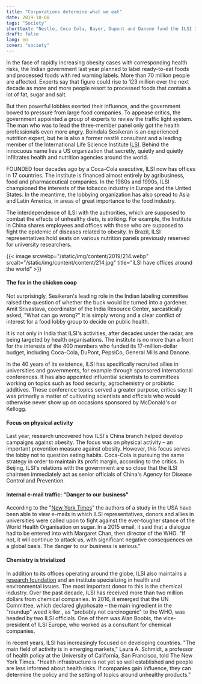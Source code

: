 ```yaml
---
title: "Corporations determine what we eat"
date: 2019-10-08
tags: "Society"
shorttext: "Nestle, Coca Cola, Bayer, Dupont and Danone fund the ILSI Institute with the task of preventing healthy eating."
draft: false
lang: en
cover: "society"
---
```


In the face of rapidly increasing obesity cases with corresponding health risks, the Indian government last year planned to label ready-to-eat foods and processed foods with red warning labels. More than 70 million people are affected. Experts say that figure could rise to 123 million over the next decade as more and more people resort to processed foods that contain a lot of fat, sugar and salt.

But then powerful lobbies exerted their influence, and the government bowed to pressure from large food companies. To appease critics, the government appointed a group of experts to review the traffic light system. The man who was to lead the three-member panel only got the health professionals even more angry. Boindala Sesikeran is an experienced nutrition expert, but he is also a former nestlé consultant and a leading member of the International Life Science Institute [ILSI](https://ilsi.org/ "International Life Science Institute"). Behind the innocuous name lies a US organization that secretly, quietly and quietly infiltrates health and nutrition agencies around the world.

FOUNDED four decades ago by a Coca-Cola executive, ILSI now has offices in 17 countries. The institute is financed almost entirely by agribusiness, food and pharmaceutical companies. In the 1980s and 1990s, ILSI championed the interests of the tobacco industry in Europe and the United States. In the meantime, the lobbying organization has also spread to Asia and Latin America, in areas of great importance to the food industry.

The interdependence of ILSI with the authorities, which are supposed to combat the effects of unhealthy diets, is striking. For example, the Institute in China shares employees and offices with those who are supposed to fight the epidemic of diseases related to obesity. In Brazil, ILSI representatives hold seats on various nutrition panels previously reserved for university researchers.

{{< image srcwebp="/static/img/content/2019/214.webp" srcalt="/static/img/content/content/214.jpg" title="ILSI have offices around the world" >}}

#### The fox in the chicken coop

Not surprisingly, Sesikeran's leading role in the Indian labeling committee raised the question of whether the buck would be turned into a gardener. Amit Srivastava, coordinator of the India Resource Center, sarcastically asked, "What can go wrong?" It is simply wrong and a clear conflict of interest for a food lobby group to decide on public health.

It is not only in India that ILSI's activities, after decades under the radar, are being targeted by health organisations. The institute is no more than a front for the interests of the 400 members who funded its 17-million-dollar budget, including Coca-Cola, DuPont, PepsiCo, General Mills and Danone.

In the 40 years of its existence, ILSI has specifically recruited allies in universities and governments, for example through sponsored international conferences. It has also appointed influential scientists to committees working on topics such as food security, agrochemistry or probiotic additives. These conference topics served a greater purpose, critics say: It was primarily a matter of cultivating scientists and officials who would otherwise never show up on occasions sponsored by McDonald's or Kellogg.

#### Focus on physical activity

Last year, research uncovered how ILSI's China branch helped develop campaigns against obesity. The focus was on physical activity – an important prevention measure against obesity. However, this focus serves the lobby not to question eating habits. Coca-Cola is pursuing the same strategy in order to maintain its profit margin, according to the critics. In Beijing, ILSI's relations with the government are so close that the ILSI chairmen immediately act as senior officials of China's Agency for Disease Control and Prevention.

#### Internal e-mail traffic: "Danger to our business"

According to the "[New York Times](https://www.nytimes.com/2019/09/16/health/ilsi-food-policy-india-brazil-china.html "A Shadowy Industry Group Shapes Food Policy Around the World")" the authors of a study in the USA have been able to view e-mails in which ILSI representatives, donors and allies in universities were called upon to fight against the ever-tougher stance of the World Health Organisation on sugar. In a 2015 email, it said that a dialogue had to be entered into with Margaret Chan, then director of the WHO. "If not, it will continue to attack us, with significant negative consequences on a global basis. The danger to our business is serious."

#### Chemistry is trivialized

In addition to its offices operating around the globe, ILSI also maintains a [research foundation](https://lobbypedia.de/wiki/International_Life_Sciences_Institute "Lobbypedia - International Life Sciences Institute") and an institute specializing in health and environmental issues. The most important donor to this is the chemical industry. Over the past decade, ILSI has received more than two million dollars from chemical companies. In 2016, it emerged that the UN Committee, which declared glyphosate – the main ingredient in the "roundup" weed killer , as "probably not carcinogenic" to the WHO, was headed by two ILSI officials. One of them was Alan Boobis, the vice-president of ILSI Europe, who worked as a consultant for chemical companies.

In recent years, ILSI has increasingly focused on developing countries. "The main field of activity is in emerging markets," Laura A. Schmidt, a professor of health policy at the University of California, San Francisco, told The New York Times. "Health infrastructure is not yet so well established and people are less informed about health risks. If companies gain influence, they can determine the policy and the setting of topics around unhealthy products."
